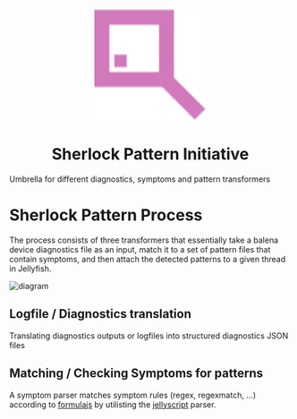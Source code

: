 <div align="center">

  <img width="200" height="auto" src="logo.svg">
  <br>
  <h1>Sherlock Pattern Initiative</h1>
</div>

Umbrella for different diagnostics, symptoms and pattern transformers

# Sherlock Pattern Process

The process consists of three transformers that essentially take a balena device diagnostics file as an input, match it to a set of pattern files that contain symptoms, and then attach the detected patterns to a given thread in Jellyfish. 

![diagram](https://github.com/balena-io-playground/sherlock-pattern-initiative/blob/master/images/block-diagram.png)


## Logfile / Diagnostics translation
Translating diagnostics outputs or logfiles into structured diagnostics JSON files

## Matching / Checking Symptoms for patterns

A symptom parser matches symptom rules (regex, regexmatch, ...) according to [formulajs](https://github.com/formulajs/formulajs) by utilisting the [jellyscript](https://github.com/product-os/jellyfish-jellyscript) parser.
